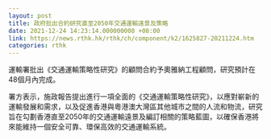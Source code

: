 ```yaml
---
layout: post
title: 政府批出合約研究直至2050年交通運輸遠景及策略
date: 2021-12-24 14:23:14.000000000 +08:00
link: https://news.rthk.hk/rthk/ch/component/k2/1625827-20211224.htm
categories: rthk
---
```


運輸署批出《交通運輸策略性研究》的顧問合約予奧雅納工程顧問，研究預計在48個月內完成。

署方表示，​施政報告提出進行一項全面的《交通運輸策略性研究》，以應對嶄新的運輸發展和需求，以及促進香港與粵港澳大灣區其他城市之間的人流和物流，研究旨在勾劃香港直至2050年的交通運輸遠景及編訂相關的策略藍圖，以確保香港將來能維持一個安全可靠、環保高效的交通運輸系統。
